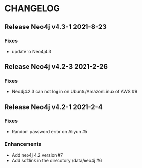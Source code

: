 # CHANGELOG

## Release Neo4j v4.3-1  2021-8-23
### Fixes
- update to Neo4j4.3 

## Release Neo4j v4.2-3  2021-2-26
### Fixes
- Neo4j4.2.3 can not log in on Ubuntu/AmazonLinux of AWS #9

## Release Neo4j v4.2-1  2021-2-4

### Fixes
- Random password error on Aliyun #5

### Enhancements
- Add neo4j 4.2 version #7
- Add softlink in the direcotory /data/neo4j #6



